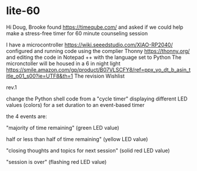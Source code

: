 # lite-60

Hi Doug,
Brooke found https://timeqube.com/ and asked if we could help make a stress-free timer for 60 minute counseling session

I have a microcontroller https://wiki.seeedstudio.com/XIAO-RP2040/ configured and running code 
using the complier Thonny https://thonny.org/
and editing the code in Notepad ++ with the language set to Python
The micronctoller will be housed in a 6 in night light https://smile.amazon.com/gp/product/B07VLSCFY8/ref=ppx_yo_dt_b_asin_title_o01_s00?ie=UTF8&th=1
The revision Wishlist

rev.1
	
change the Python shell code from a "cycle timer" displaying different LED values (colors) for a set duration to an event-based timer
		
the 4 events are:
			
"majority of time remaining" (green LED value)			

half or less than half of time remaining" (yellow LED value)			

"closing thoughts and topics for next session" (solid red LED value)

"session is over" (flashing red LED value)
